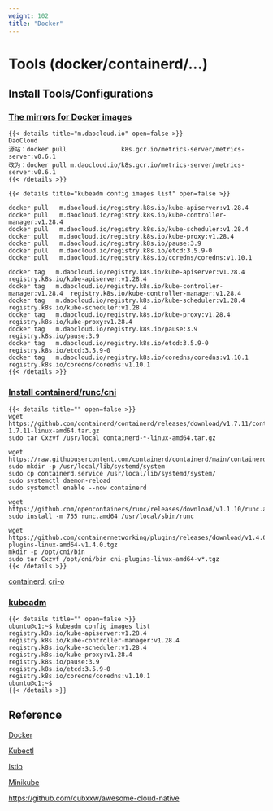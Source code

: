 ```yaml
---
weight: 102
title: "Docker"
---
```



# Tools (docker/containerd/...)

## Install Tools/Configurations

### [The mirrors for Docker images](https://www.cnblogs.com/wubolive/p/17317586.html)
    {{< details title="m.daocloud.io" open=false >}}
    DaoCloud
    源站：docker pull               k8s.gcr.io/metrics-server/metrics-server:v0.6.1
    改为：docker pull m.daocloud.io/k8s.gcr.io/metrics-server/metrics-server:v0.6.1
    {{< /details >}}

    {{< details title="kubeadm config images list" open=false >}}
    
    docker pull   m.daocloud.io/registry.k8s.io/kube-apiserver:v1.28.4
    docker pull   m.daocloud.io/registry.k8s.io/kube-controller-manager:v1.28.4
    docker pull   m.daocloud.io/registry.k8s.io/kube-scheduler:v1.28.4
    docker pull   m.daocloud.io/registry.k8s.io/kube-proxy:v1.28.4
    docker pull   m.daocloud.io/registry.k8s.io/pause:3.9
    docker pull   m.daocloud.io/registry.k8s.io/etcd:3.5.9-0
    docker pull   m.daocloud.io/registry.k8s.io/coredns/coredns:v1.10.1

    docker tag   m.daocloud.io/registry.k8s.io/kube-apiserver:v1.28.4           registry.k8s.io/kube-apiserver:v1.28.4
    docker tag   m.daocloud.io/registry.k8s.io/kube-controller-manager:v1.28.4  registry.k8s.io/kube-controller-manager:v1.28.4
    docker tag   m.daocloud.io/registry.k8s.io/kube-scheduler:v1.28.4           registry.k8s.io/kube-scheduler:v1.28.4      
    docker tag   m.daocloud.io/registry.k8s.io/kube-proxy:v1.28.4               registry.k8s.io/kube-proxy:v1.28.4
    docker tag   m.daocloud.io/registry.k8s.io/pause:3.9                        registry.k8s.io/pause:3.9
    docker tag   m.daocloud.io/registry.k8s.io/etcd:3.5.9-0                     registry.k8s.io/etcd:3.5.9-0
    docker tag   m.daocloud.io/registry.k8s.io/coredns/coredns:v1.10.1          registry.k8s.io/coredns/coredns:v1.10.1
    {{< /details >}}


### [Install containerd/runc/cni](https://github.com/containerd/containerd/blob/main/docs/getting-started.md)
    {{< details title="" open=false >}}
    wget https://github.com/containerd/containerd/releases/download/v1.7.11/containerd-1.7.11-linux-amd64.tar.gz
    sudo tar Cxzvf /usr/local containerd-*-linux-amd64.tar.gz

    wget https://raw.githubusercontent.com/containerd/containerd/main/containerd.service
    sudo mkdir -p /usr/local/lib/systemd/system
    sudo cp containerd.service /usr/local/lib/systemd/system/
    sudo systemctl daemon-reload
    sudo systemctl enable --now containerd

    wget https://github.com/opencontainers/runc/releases/download/v1.1.10/runc.amd64
    sudo install -m 755 runc.amd64 /usr/local/sbin/runc

    wget https://github.com/containernetworking/plugins/releases/download/v1.4.0/cni-plugins-linux-amd64-v1.4.0.tgz
    mkdir -p /opt/cni/bin
    sudo tar Cxzvf /opt/cni/bin cni-plugins-linux-amd64-v*.tgz
    {{< /details >}}
[containerd](https://containerd.io/), [cri-o](https://cri-o.io/)


### [kubeadm](https://kubernetes.io/docs/reference/setup-tools/kubeadm/)

    {{< details title="" open=false >}}
    ubuntu@c1:~$ kubeadm config images list
    registry.k8s.io/kube-apiserver:v1.28.4
    registry.k8s.io/kube-controller-manager:v1.28.4
    registry.k8s.io/kube-scheduler:v1.28.4
    registry.k8s.io/kube-proxy:v1.28.4
    registry.k8s.io/pause:3.9
    registry.k8s.io/etcd:3.5.9-0
    registry.k8s.io/coredns/coredns:v1.10.1
    ubuntu@c1:~$
    {{< /details >}}

## Reference

[Docker](https://docs.docker.com/engine/install/ubuntu/#install-using-the-convenience-script)

[Kubectl](https://kubernetes.io/docs/tasks/tools/install-kubectl-linux/)

[Istio](https://istio.io/latest/docs/setup/getting-started/)

[Minikube](https://minikube.sigs.k8s.io/docs/start/)

https://github.com/cubxxw/awesome-cloud-native






